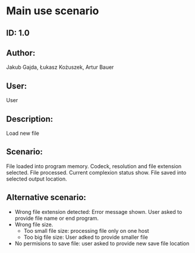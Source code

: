 # Main use scenario 
## ID: 1.0
## Author: 
Jakub Gajda, Łukasz Kożuszek, Artur Bauer
## User:
User
## Description:
Load new file
## Scenario: 
File loaded into program memory. Codeck, resolution and file extension selected. File processed. Current complexion status show. File saved into selected output location.
## Alternative scenario:
- Wrong file extension detected: Error message shown. User asked to provide file name or end program.
- Wrong file size. 
    - Too small file size: processing file only on one host
    - Too big file size: User adked to provide smaller file
- No permisions to save file: user asked to provide new save file location